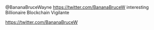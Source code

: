 @BananaBruceWayne 
https://twitter.com/BananaBruceW
interesting Billionaire Blockchain Vigilante 
<!---
BananaBruceWayne/BananaBruceWayne is a ✨ special ✨ repository because its `README.md` (this file) appears on your GitHub profile.
You can click the Preview link to take a look at your changes.
--->
https://twitter.com/BananaBruceW
